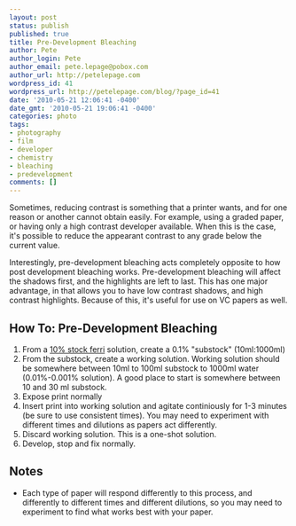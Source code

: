 ```yaml
---
layout: post
status: publish
published: true
title: Pre-Development Bleaching
author: Pete
author_login: Pete
author_email: pete.lepage@pobox.com
author_url: http://petelepage.com
wordpress_id: 41
wordpress_url: http://petelepage.com/blog/?page_id=41
date: '2010-05-21 12:06:41 -0400'
date_gmt: '2010-05-21 19:06:41 -0400'
categories: photo
tags:
- photography
- film
- developer
- chemistry
- bleaching
- predevelopment
comments: []
---
```

Sometimes, reducing contrast is something that a printer wants, and for one reason or another cannot obtain easily. For example, using a graded paper, or having only a high contrast developer available. When this is the case, it's possible to reduce the appearant contrast to any grade below the current value.

Interestingly, pre-development bleaching acts completely opposite to how post development bleaching works. Pre-development bleaching will affect the shadows first, and the highlights are left to last. This has one major advantage, in that allows you to have low contrast shadows, and high contrast highlights. Because of this, it's useful for use on VC papers as well.

## How To: Pre-Development Bleaching

1.  From a [10% stock ferri](bleach.aspx) solution, create a 0.1% "substock" (10ml:1000ml)
2.  From the substock, create a working solution. Working solution should be somewhere between 10ml to 100ml substock to 1000ml water (0.01%-0.001% solution). A good place to start is somewhere between 10 and 30 ml substock.
3.  Expose print normally
4.  Insert print into working solution and agitate continiously for 1-3 minutes (be sure to use consistent times). You may need to experiment with different times and dilutions as papers act differently.
5.  Discard working solution. This is a one-shot solution.
6.  Develop, stop and fix normally.

## Notes

*   Each type of paper will respond differently to this process, and differently to different times and different dilutions, so you may need to experiment to find what works best with your paper.
